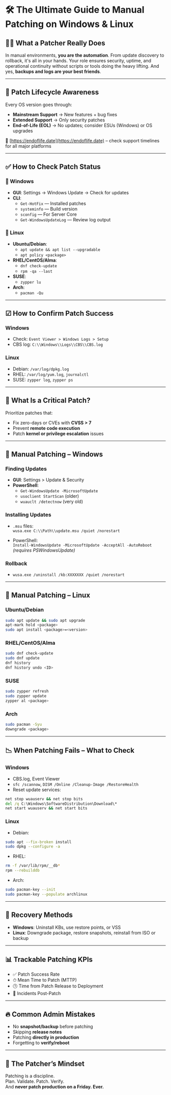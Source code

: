 

# 🛠 The Ultimate Guide to Manual Patching on Windows & Linux

## 👨‍💻 What a Patcher Really Does

In manual environments, **you are the automation**. From update discovery to rollback, it's all in your hands. Your role ensures security, uptime, and operational continuity without scripts or tools doing the heavy lifting. And yes, **backups and logs are your best friends**.

---

## 🔁 Patch Lifecycle Awareness

Every OS version goes through:

- **Mainstream Support** → New features + bug fixes
- **Extended Support** → Only security patches
- **End-of-Life (EOL)** → No updates; consider ESUs (Windows) or OS upgrades

🔗 [https://endoflife.date](https://endoflife.date) – check support timelines for all major platforms

---

## ✅ How to Check Patch Status

### 🔷 Windows
- **GUI**: Settings → Windows Update → Check for updates  
- **CLI**:
  - `Get-HotFix` — Installed patches
  - `systeminfo` — Build version
  - `sconfig` — For Server Core
  - `Get-WindowsUpdateLog` — Review log output

### 🐧 Linux
- **Ubuntu/Debian**:
  - `apt update && apt list --upgradable`
  - `apt policy <package>`
- **RHEL/CentOS/Alma**:
  - `dnf check-update`
  - `rpm -qa --last`
- **SUSE**:
  - `zypper lu`
- **Arch**:
  - `pacman -Qu`

---

## ☑ How to Confirm Patch Success

### Windows
- Check: `Event Viewer > Windows Logs > Setup`
- CBS log: `C:\\Windows\\Logs\\CBS\\CBS.log`

### Linux
- Debian: `/var/log/dpkg.log`
- RHEL: `/var/log/yum.log`, `journalctl`
- SUSE: `zypper log`, `zypper ps`

---

## 🚨 What Is a Critical Patch?

Prioritize patches that:

- Fix zero-days or CVEs with **CVSS > 7**
- Prevent **remote code execution**
- Patch **kernel or privilege escalation** issues

---

## 🧩 Manual Patching – Windows

### Finding Updates
- **GUI**: Settings > Update & Security
- **PowerShell**:
  - `Get-WindowsUpdate -MicrosoftUpdate`
  - `usoclient StartScan` (older)
  - `wuauclt /detectnow` (very old)

### Installing Updates
- `.msu` files:  
  `wusa.exe C:\\Path\\update.msu /quiet /norestart`

- PowerShell:  
  `Install-WindowsUpdate -MicrosoftUpdate -AcceptAll -AutoReboot` *(requires PSWindowsUpdate)*

### Rollback
- `wusa.exe /uninstall /kb:XXXXXXX /quiet /norestart`

---

## 🧩 Manual Patching – Linux

### Ubuntu/Debian
```bash
sudo apt update && sudo apt upgrade
apt-mark hold <package>
sudo apt install <package>=<version>
```

### RHEL/CentOS/Alma
```bash
sudo dnf check-update
sudo dnf update
dnf history
dnf history undo <ID>
```

### SUSE
```bash
sudo zypper refresh
sudo zypper update
zypper al <package>
```

### Arch
```bash
sudo pacman -Syu
downgrade <package>
```

---

## 📉 When Patching Fails – What to Check

### Windows
- CBS.log, Event Viewer
- `sfc /scannow`, `DISM /Online /Cleanup-Image /RestoreHealth`
- Reset update services:
```cmd
net stop wuauserv && net stop bits
del /q C:\Windows\SoftwareDistribution\Download\*
net start wuauserv && net start bits
```

### Linux
- Debian:
```bash
sudo apt --fix-broken install
sudo dpkg --configure -a
```
- RHEL:
```bash
rm -f /var/lib/rpm/__db*
rpm --rebuilddb
```
- Arch:
```bash
sudo pacman-key --init
sudo pacman-key --populate archlinux
```

---

## 🔁 Recovery Methods

- **Windows**: Uninstall KBs, use restore points, or VSS
- **Linux**: Downgrade package, restore snapshots, reinstall from ISO or backup

---

## 📊 Trackable Patching KPIs

- ✅ Patch Success Rate
- ⏱ Mean Time to Patch (MTTP)
- 🕒 Time from Patch Release to Deployment
- 🧯 Incidents Post-Patch

---

## 🔥 Common Admin Mistakes

- No **snapshot/backup** before patching
- Skipping **release notes**
- Patching **directly in production**
- Forgetting to **verify/reboot**

---

## 🧘 The Patcher’s Mindset

Patching is a discipline.  
Plan. Validate. Patch. Verify.  
And **never patch production on a Friday. Ever.**
